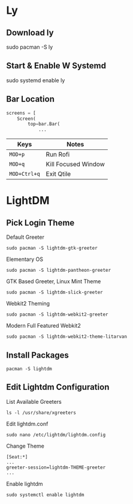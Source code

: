 # Ly
## Download ly
sudo pacman -S ly
## Start & Enable W Systemd
sudo systemd enable ly
## Bar Location
```python
screens = [
    Screen(
        top=bar.Bar(
            ...
```
|    Keys    |        Notes        |
|------------|---------------------|
|   `MOD+p`  |       Run Rofi      |
|   `MOD+q`  | Kill Focused Window |
|`MOD+Ctrl+q`|      Exit Qtile     |

# LightDM
## Pick Login Theme
Default Greeter
```shell
sudo pacman -S lightdm-gtk-greeter
```
Elementary OS
```shell
sudo pacman -S lightdm-pantheon-greeter
```
GTK Based Greeter, Linux Mint Theme
```shell
sudo pacman -S lightdm-slick-greeter
```
Webkit2 Theming
```shell
sudo pacman -S lightdm-webkit2-greeter
```
Modern Full Featured Webkit2
```shell
sudo pacman -S lightdm-webkit2-theme-litarvan
```
## Install Packages
```shell
pacman -S lightdm
```
## Edit Lightdm Configuration
List Available Greeters
```shell
ls -l /usr/share/xgreeters
```
Edit lightdm.conf
```shell
sudo nano /etc/lightdm/lightdm.config
```
Change Theme
```shell
[Seat:*]
...
greeter-session=lightdm-THEME-greeter
...
```
Enable lightdm
```shell
sudo systemctl enable lightdm
```
